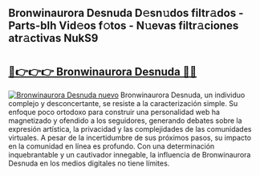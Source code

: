 ## Bronwinaurora Desnuda D𝚎sn𝚞dos filtr𝚊dos - Parts-bIh Vid𝚎os f𝚘tos - N𝚞evas filtr𝚊ciones atr𝚊ctivas NukS9

# <h2><a href="http://mb4m8y8.tromn.icu/?c=Bronwinaurora+Desnuda">🔗👉👉👉 Bronwinaurora Desnuda 🔗🔗</a></h2>

[![Bronwinaurora Desnuda nuevo](https://i.imgur.com/pEAQMta.gif)](http://mb4m8y8.tromn.icu/?c=Bronwinaurora+Desnuda)
Bronwinaurora Desnuda, un individuo complejo y desconcertante, se resiste a la caracterización simple. Su enfoque poco ortodoxo para construir una personalidad web ha magnetizado y ofendido a los seguidores, generando debates sobre la expresión artística, la privacidad y las complejidades de las comunidades virtuales. A pesar de la incertidumbre de sus próximos pasos, su impacto en la comunidad en línea es profundo. Con una determinación inquebrantable y un cautivador innegable, la influencia de Bronwinaurora Desnuda en los medios digitales no tiene límites.
